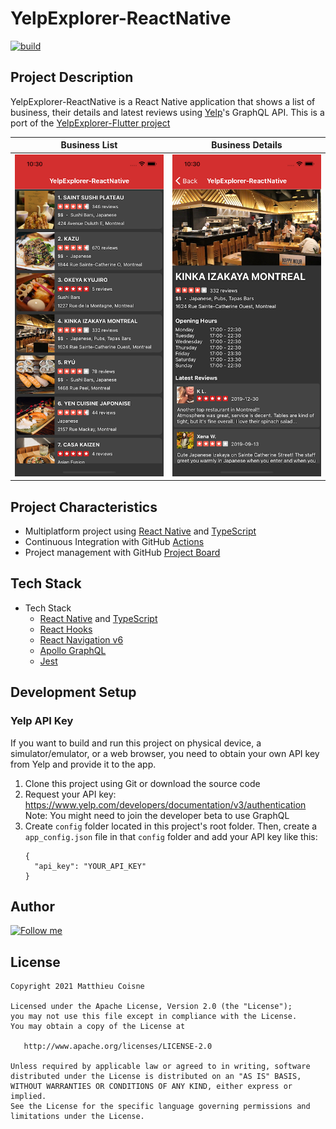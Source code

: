 # YelpExplorer-ReactNative

[![build](https://github.com/matthieucoisne/YelpExplorer-ReactNative/workflows/build/badge.svg)](https://github.com/matthieucoisne/YelpExplorer-ReactNative/blob/main/.github/workflows/build.yml)

## Project Description

YelpExplorer-ReactNative is a React Native application that shows a list of business, their details and latest reviews using [Yelp](https://www.yelp.com/)'s GraphQL API.
This is a port of the [YelpExplorer-Flutter project](https://github.com/matthieucoisne/YelpExplorer-Flutter/)

Business List | Business Details
:-------------------------:|:-------------------------:
![YelpExplorer-React Native - Business List](https://github.com/matthieucoisne/YelpExplorer-ReactNative/blob/main/media/YelpExplorer-ReactNative-BusinessList.png) | ![YelpExplorer-React Native - Business Details](https://github.com/matthieucoisne/YelpExplorer-ReactNative/blob/main/media/YelpExplorer-ReactNative-BusinessDetails.png)

## Project Characteristics

* Multiplatform project using [React Native](https://reactnative.dev/) and [TypeScript](https://www.typescriptlang.org/)
* Continuous Integration with GitHub [Actions](https://github.com/matthieucoisne/YelpExplorer-ReactNative/actions)
* Project management with GitHub [Project Board](https://github.com/matthieucoisne/YelpExplorer-ReactNative/projects/1)

## Tech Stack

* Tech Stack
    * [React Native](https://reactnative.dev/) and [TypeScript](https://www.typescriptlang.org/)
    * [React Hooks](https://reactjs.org/docs/hooks-intro.html)
    * [React Navigation v6](https://reactnavigation.org/docs/getting-started)
    * [Apollo GraphQL](https://www.apollographql.com/docs/react/)
    * [Jest](https://jestjs.io/docs/tutorial-react-native)

## Development Setup

### Yelp API Key

If you want to build and run this project on physical device, a simulator/emulator, or a web browser, you need to obtain your own API key from Yelp and provide it to the app.

1. Clone this project using Git or download the source code
2. Request your API key: https://www.yelp.com/developers/documentation/v3/authentication \
   Note: You might need to join the developer beta to use GraphQL
3. Create `config` folder located in this project's root folder. Then, create a `app_config.json` file in that `config` folder and add your API key like this:
   ```
   {
     "api_key": "YOUR_API_KEY"
   }
   ```

## Author

[![Follow me](https://img.shields.io/twitter/follow/matthieucoisne?style=social)](https://twitter.com/matthieucoisne)

## License

```
Copyright 2021 Matthieu Coisne

Licensed under the Apache License, Version 2.0 (the "License");
you may not use this file except in compliance with the License.
You may obtain a copy of the License at

   http://www.apache.org/licenses/LICENSE-2.0

Unless required by applicable law or agreed to in writing, software
distributed under the License is distributed on an "AS IS" BASIS,
WITHOUT WARRANTIES OR CONDITIONS OF ANY KIND, either express or implied.
See the License for the specific language governing permissions and
limitations under the License.
```
